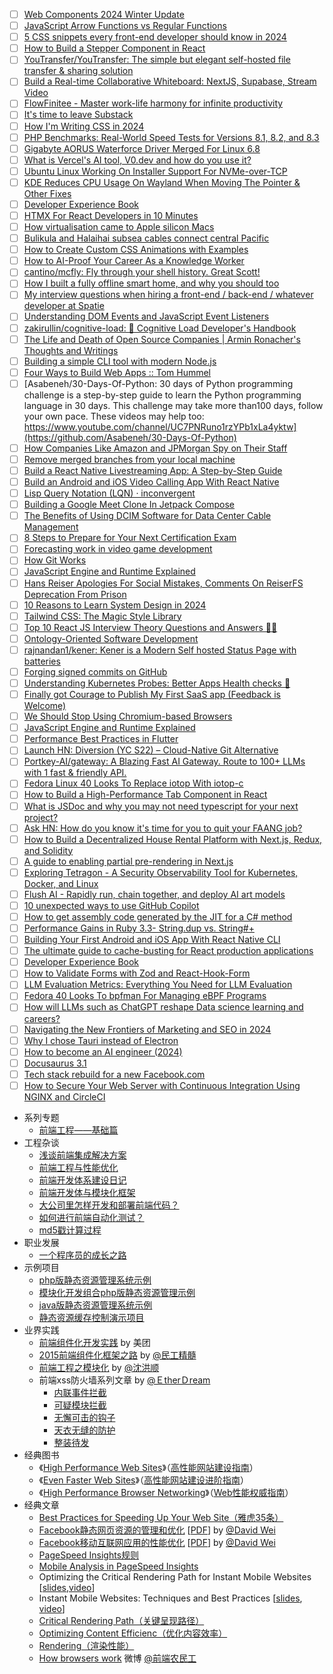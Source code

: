 * [ ] [Web Components 2024 Winter Update](https://api.daily.dev/r/bF6TKHZKl)
* [ ] [JavaScript Arrow Functions vs Regular Functions](https://api.daily.dev/r/vu6ToyEl5)
* [ ] [5 CSS snippets every front-end developer should know in 2024](https://api.daily.dev/r/W2lvHZCwu)
* [ ] [How to Build a Stepper Component in React](https://api.daily.dev/r/saYox3gLN)
* [ ] [YouTransfer/YouTransfer: The simple but elegant self-hosted file transfer & sharing solution](https://api.daily.dev/r/On66aYd5N)
* [ ] [Build a Real-time Collaborative Whiteboard: NextJS, Supabase, Stream Video](https://api.daily.dev/r/LQf3YYhdm)
* [ ] [FlowFinitee - Master work-life harmony for infinite productivity](https://api.daily.dev/r/AOBUH1lgA)
* [ ] [It's time to leave Substack](https://api.daily.dev/r/1ACPJ6wjU)
* [ ] [How I'm Writing CSS in 2024](https://api.daily.dev/r/dq5hfx6Mz)
* [ ] [PHP Benchmarks: Real-World Speed Tests for Versions 8.1, 8.2, and 8.3](https://api.daily.dev/r/jWezeKTWh)
* [ ] [Gigabyte AORUS Waterforce Driver Merged For Linux 6.8](https://api.daily.dev/r/DaGcv9wdt)
* [ ] [What is Vercel's AI tool, V0.dev and how do you use it?](https://api.daily.dev/r/UodeUosxa)
* [ ] [Ubuntu Linux Working On Installer Support For NVMe-over-TCP](https://api.daily.dev/r/lQrtu9Lv3)
* [ ] [KDE Reduces CPU Usage On Wayland When Moving The Pointer & Other Fixes](https://api.daily.dev/r/17U6IR6EN)
* [ ] [Developer Experience Book](https://api.daily.dev/r/DdTmqIzEu)
* [ ] [HTMX For React Developers in 10 Minutes](https://api.daily.dev/r/D87WkgW67)
* [ ] [How virtualisation came to Apple silicon Macs](https://api.daily.dev/r/VsMB5U369)
* [ ] [Bulikula and Halaihai subsea cables connect central Pacific](https://api.daily.dev/r/y1RZ5FtVn)
* [ ] [How to Create Custom CSS Animations with Examples](https://api.daily.dev/r/5asyWSW4f)
* [ ] [How to AI-Proof Your Career As a Knowledge Worker](https://api.daily.dev/r/e484lcKDQ)
* [ ] [cantino/mcfly: Fly through your shell history. Great Scott!](https://api.daily.dev/r/OcEDtpzhJ)
* [ ] [How I built a fully offline smart home, and why you should too](https://api.daily.dev/r/57XanOYSY)
* [ ] [My interview questions when hiring a front-end / back-end / whatever developer at Spatie](https://api.daily.dev/r/hSWPb25iU)
* [ ] [Understanding DOM Events and JavaScript Event Listeners](https://api.daily.dev/r/mZHD1L1m6)
* [ ] [zakirullin/cognitive-load: 🧠 Cognitive Load Developer's Handbook](https://api.daily.dev/r/s5tX3dToO)
* [ ] [The Life and Death of Open Source Companies | Armin Ronacher's Thoughts and Writings](https://lucumr.pocoo.org/2023/12/25/life-and-death-of-open-source/)
* [ ] [Building a simple CLI tool with modern Node.js](https://evertpot.com/node-changelog-cli-tool/)
* [ ] [Four Ways to Build Web Apps :: Tom Hummel](https://tomhummel.com/posts/four-web-apps/)
* [ ] [Asabeneh/30-Days-Of-Python: 30 days of Python programming challenge is a step-by-step guide to learn the Python programming language in 30 days. This challenge may take more than100 days, follow your own pace. These videos may help too: https://www.youtube.com/channel/UC7PNRuno1rzYPb1xLa4yktw](https://github.com/Asabeneh/30-Days-Of-Python)
* [ ] [How Companies Like Amazon and JPMorgan Spy on Their Staff](https://www.businessinsider.com/how-companies-spy-on-employees-bossware-jpmorgan-amazon-monitor-rto-2023-10)
* [ ] [Remove merged branches from your local machine](https://api.daily.dev/r/SSusX2KS2)
* [ ] [Build a React Native Livestreaming App: A Step-by-Step Guide](https://api.daily.dev/r/6L99iSVyw)
* [ ] [Build an Android and iOS Video Calling App With React Native](https://api.daily.dev/r/jd7s0s1cw)
* [ ] [Lisp Query Notation (LQN) · inconvergent](https://api.daily.dev/r/hBdh0Cp4k)
* [ ] [Building a Google Meet Clone In Jetpack Compose](https://api.daily.dev/r/pIVie8s2I)
* [ ] [The Benefits of Using DCIM Software for Data Center Cable Management](https://api.daily.dev/r/1i2J19vdQ)
* [ ] [8 Steps to Prepare for Your Next Certification Exam](https://api.daily.dev/r/V1JTAfL8t)
* [ ] [Forecasting work in video game development](https://api.daily.dev/r/700p2BuPE)
* [ ] [How Git Works](https://api.daily.dev/r/otTCLpNo0)
* [ ] [JavaScript Engine and Runtime Explained](https://api.daily.dev/r/9srXEN4xK)
* [ ] [Hans Reiser Apologies For Social Mistakes, Comments On ReiserFS Deprecation From Prison](https://api.daily.dev/r/knaQuEp8b)
* [ ] [10 Reasons to Learn System Design in 2024](https://api.daily.dev/r/rXpGLIhA6)
* [ ] [Tailwind CSS: The Magic Style Library](https://api.daily.dev/r/a5zgz0iPt)
* [ ] [Top 10 React JS Interview Theory Questions and Answers 🌟🔥](https://api.daily.dev/r/LKpUHeSBw)
* [ ] [Ontology-Oriented Software Development](https://api.daily.dev/r/9fuqG5H8I)
* [ ] [rajnandan1/kener: Kener is a Modern Self hosted Status Page with batteries](https://api.daily.dev/r/sfp4X0076)
* [ ] [Forging signed commits on GitHub](https://api.daily.dev/r/07K7kyvNA)
* [ ] [Understanding Kubernetes Probes: Better Apps Health checks 🌁](https://api.daily.dev/r/eGe034AZv)
* [ ] [Finally got Courage to Publish My First SaaS app (Feedback is Welcome)](https://api.daily.dev/r/YZgXuVvCA)
* [ ] [We Should Stop Using Chromium-based Browsers](https://api.daily.dev/r/3mM82Fxls)
* [ ] [JavaScript Engine and Runtime Explained](https://api.daily.dev/r/9srXEN4xK)
* [ ] [Performance Best Practices in Flutter](https://api.daily.dev/r/Y5boK7d21)
* [ ] [Launch HN: Diversion (YC S22) – Cloud-Native Git Alternative](https://api.daily.dev/r/YF0HJalyr)
* [ ] [Portkey-AI/gateway: A Blazing Fast AI Gateway. Route to 100+ LLMs with 1 fast & friendly API.](https://api.daily.dev/r/GKhKUzDY9)
* [ ] [Fedora Linux 40 Looks To Replace iotop With iotop-c](https://api.daily.dev/r/w6YuZmZuF)
* [ ] [How to Build a High-Performance Tab Component in React](https://api.daily.dev/r/i26OHQY5y)
* [ ] [What is JSDoc and why you may not need typescript for your next project?](https://api.daily.dev/r/G8qBk2hSe)
* [ ] [Ask HN: How do you know it's time for you to quit your FAANG job?](https://api.daily.dev/r/dcRBDQzEz)
* [ ] [How to Build a Decentralized House Rental Platform with Next.js, Redux, and Solidity](https://api.daily.dev/r/iMd5fp1mM)
* [ ] [A guide to enabling partial pre-rendering in Next.js](https://api.daily.dev/r/Xkt7MOM6o)
* [ ] [Exploring Tetragon - A Security Observability Tool for Kubernetes, Docker, and Linux](https://api.daily.dev/r/Xn8ER3oS3)
* [ ] [Flush AI - Rapidly run, chain together, and deploy AI art models](https://api.daily.dev/r/pqeU0kiLp)
* [ ] [10 unexpected ways to use GitHub Copilot](https://api.daily.dev/r/v66tLVGeC)
* [ ] [How to get assembly code generated by the JIT for a C# method](https://api.daily.dev/r/xZlJvQFms)
* [ ] [Performance Gains in Ruby 3.3- String.dup vs. String#+](https://api.daily.dev/r/Mvb1dUPtw)
* [ ] [Building Your First Android and iOS App With React Native CLI](https://api.daily.dev/r/6rQMsSST6)
* [ ] [The ultimate guide to cache-busting for React production applications](https://api.daily.dev/r/ufP80jX6H)
* [ ] [Developer Experience Book](https://api.daily.dev/r/DdTmqIzEu)
* [ ] [How to Validate Forms with Zod and React-Hook-Form](https://api.daily.dev/r/Q2uOqld4u)
* [ ] [LLM Evaluation Metrics: Everything You Need for LLM Evaluation](https://api.daily.dev/r/wUHe7IS5m)
* [ ] [Fedora 40 Looks To bpfman For Managing eBPF Programs](https://api.daily.dev/r/lponf8Mvd)
* [ ] [How will LLMs such as ChatGPT reshape Data science learning and careers?](https://api.daily.dev/r/TaQk8JrJM)
* [ ] [Navigating the New Frontiers of Marketing and SEO in 2024](https://api.daily.dev/r/X7K68dY4X)
* [ ] [Why I chose Tauri instead of Electron](https://api.daily.dev/r/eRAykteYs)
* [ ] [How to become an AI engineer (2024)](https://api.daily.dev/r/G2poOuCbd)
* [ ] [Docusaurus 3.1](https://api.daily.dev/r/4DN3QIydb)
* [ ] [Tech stack rebuild for a new Facebook.com](https://api.daily.dev/r/OpT1DWnsj)
* [ ] [How to Secure Your Web Server with Continuous Integration Using NGINX and CircleCI](https://api.daily.dev/r/qvxzrwCQB)
* 系列专题
    * [前端工程——基础篇](https://github.com/fouber/blog/issues/10)
* 工程杂谈
    * [浅谈前端集成解决方案](https://github.com/fouber/blog/issues/1)
    * [前端工程与性能优化](https://github.com/fouber/blog/issues/3)
    * [前端开发体系建设日记](https://github.com/fouber/blog/issues/2)
    * [前端开发体与模块化框架](https://github.com/fouber/blog/issues/4)
    * [大公司里怎样开发和部署前端代码？](https://github.com/fouber/blog/issues/6)
    * [如何进行前端自动化测试？](https://github.com/fouber/blog/issues/7)
    * [md5戳计算过程](https://github.com/fouber/blog/issues/5)
* 职业发展
    * [一个程序员的成长之路](https://github.com/fouber/blog/issues/41)
* 示例项目
    * [php版静态资源管理系统示例](https://github.com/fouber/static-resource-management-system-demo)
    * [模块化开发组合php版静态资源管理示例](https://github.com/fouber/fis-php-md.js)
    * [java版静态资源管理系统示例](https://github.com/fouber/fis-java-jsp)
    * [静态资源缓存控制演示项目](https://github.com/fouber/static-resource-digest-project)
* 业界实践
    * [前端组件化开发实践](http://tech.meituan.com/frontend-component-practice.html) by 美团 
    * [2015前端组件化框架之路](https://github.com/xufei/blog/issues/19) by [@民工精髓](http://weibo.com/sharpmaster)
    * [前端工程之模块化](http://fex.baidu.com/blog/2014/03/fis-module/) by [@沈洪顺](http://weibo.com/u/1916384703)
    * 前端xss防火墙系列文章 by [@ＥtherＤream](https://github.com/zjcqoo)
        * [内联事件拦截](http://fex.baidu.com/blog/2014/06/xss-frontend-firewall-1/)
        * [可疑模块拦截](http://fex.baidu.com/blog/2014/06/xss-frontend-firewall-2/)
        * [无懈可击的钩子](http://fex.baidu.com/blog/2014/06/xss-frontend-firewall-3/)
        * [天衣无缝的防护](http://fex.baidu.com/blog/2014/06/xss-frontend-firewall-4/)
        * [整装待发](http://fex.baidu.com/blog/2014/06/xss-frontend-firewall-5)
* 经典图书
    * 《[High Performance Web Sites](http://book.douban.com/subject/2084131/)》（[高性能网站建设指南](http://book.douban.com/subject/3132277/)）
    * 《[Even Faster Web Sites](http://book.douban.com/subject/3686503/)》（[高性能网站建设进阶指南](http://book.douban.com/subject/4719162/)）
    * 《[High Performance Browser Networking](http://book.douban.com/subject/21866396/)》（[Web性能权威指南](http://book.douban.com/subject/25856314/)）
* 经典文章
    * [Best Practices for Speeding Up Your Web Site（雅虎35条）](https://developer.yahoo.com/performance/rules.html)
    * [Facebook静态网页资源的管理和优化](http://v.youku.com/v_show/id_XMjI5OTUxMjE2.html) [[PDF](http://velocity.oreilly.com.cn/2010/ppts/VelocityChina2010Dec7StaticResource.pdf)] by [@David Wei](http://weibo.com/weixiaoliang9)
    * [Facebook移动互联网应用的性能优化](http://v.youku.com/v_show/id_XMzUwOTQzMzA4.html) [[PDF](http://velocity.oreilly.com.cn/2011/ppts/MobilePerformanceVelocity2011_DavidWei.pdf)] by [@David Wei](http://weibo.com/weixiaoliang9)
    * [PageSpeed Insights规则](https://developers.google.com/speed/docs/insights/rules?csw=1)
    * [Mobile Analysis in PageSpeed Insights](https://developers.google.com/speed/docs/insights/mobile)
    * Optimizing the Critical Rendering Path for Instant Mobile Websites [[slides](https://docs.google.com/presentation/d/1IRHyU7_crIiCjl0Gvue0WY3eY_eYvFQvSfwQouW9368/present?slide=id.p19),[video](https://www.youtube.com/watch?v=YV1nKLWoARQ)]
    * Instant Mobile Websites: Techniques and Best Practices [[slides](http://storage.googleapis.com/io-2013/presentations/239-%20Instant%20Mobile%20Websites-%20Techniques%20and%20Best%20Practices.pdf), [video](https://www.youtube.com/watch?v=Bzw8-ZLpwtw)]
    * [Critical Rendering Path（关键呈现路径）](https://developers.google.com/web/fundamentals/performance/critical-rendering-path/)
    * [Optimizing Content Efficienc（优化内容效率）](https://developers.google.com/web/fundamentals/performance/optimizing-content-efficiency/?hl=zh-cn)
    * [Rendering（渲染性能）](https://developers.google.com/web/fundamentals/performance/rendering/?hl=zh-cn)
    * [How browsers work](http://taligarsiel.com/Projects/howbrowserswork1.htm)
微博 [@前端农民工](http://www.weibo.com/fouber)
